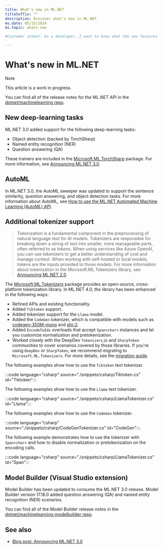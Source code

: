 ```yaml
---
title: What's new in ML.NET
titleSuffix: ""
description: Discover what's new in ML.NET.
ms.date: 05/15/2024
ms.topic: whats-new

#Customer intent: As a developer, I want to know what the new features are in ML.NET.

---
```


# What's new in ML.NET

> [!NOTE]
> This article is a work in progress.

You can find all of the release notes for the ML.NET API in the [dotnet/machinelearning repo](https://github.com/dotnet/machinelearning/tree/main/docs/release-notes).

## New deep-learning tasks

ML.NET 3.0 added support for the following deep-learning tasks:

- Object detection (backed by TorchSharp)
- Named entity recognition (NER)
- Question answering (QA)

These trainers are included in the [Microsoft.ML.TorchSharp](https://www.nuget.org/packages/Microsoft.ML.TorchSharp) package. For more information, see [Announcing ML.NET 3.0](https://devblogs.microsoft.com/dotnet/announcing-ml-net-3-0/).

## AutoML

In ML.NET 3.0, the AutoML sweeper was updated to support the sentence similarity, question answering, and object detection tasks. For more information about AutoML, see [How to use the ML.NET Automated Machine Learning (AutoML) API](../how-to-guides/how-to-use-the-automl-api.md).

## Additional tokenizer support

> Tokenization is a fundamental component in the preprocessing of natural language text for AI models. Tokenizers are responsible for breaking down a string of text into smaller, more manageable parts, often referred to as *tokens*. When using services like Azure OpenAI, you can use tokenizers to get a better understanding of cost and manage context. When working with self-hosted or local models, tokens are the inputs provided to those models. For more information about tokenization in the Microsoft.ML.Tokenizers library, see [Announcing ML.NET 2.0](https://devblogs.microsoft.com/dotnet/announcing-ml-net-2-0/#tokenizer-support).

The [Microsoft.ML.Tokenizers](https://www.nuget.org/packages/Microsoft.ML.Tokenizers) package provides an open-source, cross-platform tokenization library. In ML.NET 4.0, the library has been enhanced in the following ways:

- Refined APIs and existing functionality.
- Added `Tiktoken` support.
- Added tokenizer support for the `Llama` model.
- Added the `CodeGen` tokenizer, which is compatible with models such as [codegen-350M-mono](https://huggingface.co/Salesforce/codegen-350M-mono/tree/main) and [phi-2](https://huggingface.co/microsoft/phi-2/tree/main).
- Added `EncodeToIds` overloads that accept `Span<char>` instances and let you customize normalization and pretokenization.
- Worked closely with the DeepDev `TokenizerLib` and `SharpToken` communities to cover scenarios covered by those libraries. If you're using `DeepDev` or `SharpToken`, we recommend migrating to `Microsoft.ML.Tokenizers`. For more details, see the [migration guide](https://github.com/dotnet/machinelearning/blob/main/docs/code/microsoft-ml-tokenizers-migration-guide.md).

The following examples show how to use the `Tiktoken` text tokenizer.

:::code language="csharp" source="./snippets/csharp/Tiktoken.cs" id="Tiktoken":::

The following examples show how to use the `Llama` text tokenizer.

:::code language="csharp" source="./snippets/csharp/LlamaTokenizer.cs" id="Llama":::

The following examples show how to use the `CodeGen` tokenizer.

:::code language="csharp" source="./snippets/csharp/CodeGenTokenizer.cs" id="CodeGen":::

The following example demonstrates how to use the tokenizer with `Span<char>` and how to disable normalization or pretokenization on the encoding calls.

:::code language="csharp" source="./snippets/csharp/LlamaTokenizer.cs" id="Span":::

## Model Builder (Visual Studio extension)

Model Builder has been updated to consume the ML.NET 3.0 release. Model Builder version 17.18.0 added question answering (QA) and named entity recognition (NER) scenarios.

You can find all of the Model Builder release notes in the [dotnet/machinelearning-modelbuilder repo](https://github.com/dotnet/machinelearning-modelbuilder/tree/main/docs/release-notes).

## See also

- [Blog post: Announcing ML.NET 3.0](https://devblogs.microsoft.com/dotnet/announcing-ml-net-3-0/)
